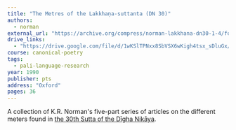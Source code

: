 ```yaml
---
title: "The Metres of the Lakkhaṇa-suttanta (DN 30)"
authors:
  - norman
external_url: "https://archive.org/compress/norman-lakkhana-dn30-1-4/formats=ADDITIONAL%20TEXT%20PDF&file=/norman-lakkhana-dn30-1-4.zip"
drive_links:
  - "https://drive.google.com/file/d/1wKSlTPNxx8SbVSX6wKigh4tsx_sDluGx/view?usp=drive_link"
course: canonical-poetry
tags:
  - pali-language-research
year: 1990
publisher: pts
address: "Oxford"
pages: 36
---
```


A collection of K.R. Norman's five-part series of articles on the different meters found in [the 30th Sutta of the Dīgha Nikāya](/content/canon/dn30).
